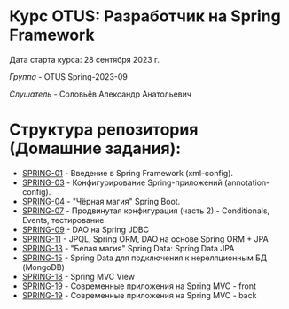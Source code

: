 # Курс OTUS: Разработчик на Spring Framework
Дата старта курса: 28 сентября 2023 г.

*Группа* - OTUS Spring-2023-09

*Слушатель* - Соловьёв Александр Анатольевич

# Структура репозитория (Домашние задания):
- [SPRING-01](https://github.com/void2ptr/2023-09-otus-spring-Soloviev/tree/main/SPRING-01.survey.spring-config.xml) - Введение в Spring Framework (xml-config).
- [SPRING-03](https://github.com/void2ptr/2023-09-otus-spring-Soloviev/tree/main/SPRING-03.survey.spring-config.JPA-anotation) - Конфигурирование Spring-приложений (annotation-config).
- [SPRING-04](https://github.com/void2ptr/2023-09-otus-spring-Soloviev/tree/main/SPRING-04.survey.spring-shell) - "Чёрная магия" Spring Boot.
- [SPRING-07](https://github.com/void2ptr/2023-09-otus-spring-Soloviev/tree/main/SPRING-07.survey.spring-boot) - Продвинутая конфигурация (часть 2) - Conditionals, Events, тестирование.
- [SPRING-09](https://github.com/void2ptr/2023-09-otus-spring-Soloviev/tree/main/SPRING-09.survey.spring-boot-starter-jdbc) - DAO на Spring JDBC
- [SPRING-11](https://github.com/void2ptr/2023-09-otus-spring-Soloviev/tree/main/SPRING-11.books.ORM-JPA) - JPQL, Spring ORM, DAO на основе Spring ORM + JPA
- [SPRING-13](https://github.com/void2ptr/2023-09-otus-spring-Soloviev/tree/main/SPRING-13.book.data-SPA) - "Белая магия" Spring Data: Spring Data JPA
- [SPRING-15](https://github.com/void2ptr/2023-09-otus-spring-Soloviev/tree/main/SPRING-15.books.MongoDB) - Spring Data для подключения к нереляционным БД (MongoDB)
- [SPRING-18](https://github.com/void2ptr/2023-09-otus-spring-Soloviev/tree/main/SPRING-18.books.Spring-MVC-View) - Spring MVC View
- [SPRING-19](https://github.com/void2ptr/2023-09-otus-spring-Soloviev/tree/main/SPRING-19.books.SPA-ANGULAR) - Современные приложения на Spring MVC - front
- [SPRING-19](https://github.com/void2ptr/2023-09-otus-spring-Soloviev/tree/main/SPRING-19.books.SPA-BACK) - Современные приложения на Spring MVC - back
